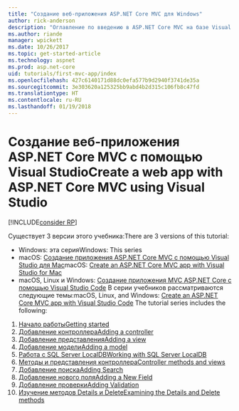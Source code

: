 ```yaml
---
title: "Создание веб-приложения ASP.NET Core MVC для Windows"
author: rick-anderson
description: "Оглавление по введению в ASP.NET Core MVC на базе Visual Studio для Windows."
ms.author: riande
manager: wpickett
ms.date: 10/26/2017
ms.topic: get-started-article
ms.technology: aspnet
ms.prod: asp.net-core
uid: tutorials/first-mvc-app/index
ms.openlocfilehash: 427c6140171d88dc0efa577b9d2940f3741de35a
ms.sourcegitcommit: 3e303620a125325bb9abd4b2d315c106fb8c47fd
ms.translationtype: HT
ms.contentlocale: ru-RU
ms.lasthandoff: 01/19/2018
---
```

# <a name="create-a-web-app-with-aspnet-core-mvc-using-visual-studio"></a><span data-ttu-id="c5853-103">Создание веб-приложения ASP.NET Core MVC с помощью Visual Studio</span><span class="sxs-lookup"><span data-stu-id="c5853-103">Create a web app with ASP.NET Core MVC using Visual Studio</span></span>

[!INCLUDE[consider RP](../../includes/razor.md)]

<span data-ttu-id="c5853-104">Существует 3 версии этого учебника:</span><span class="sxs-lookup"><span data-stu-id="c5853-104">There are 3 versions of this tutorial:</span></span>

* <span data-ttu-id="c5853-105">Windows: эта серия</span><span class="sxs-lookup"><span data-stu-id="c5853-105">Windows: This series</span></span>
* <span data-ttu-id="c5853-106">macOS: [Создание приложения ASP.NET Core MVC с помощью Visual Studio для Mac](xref:tutorials/first-mvc-app-mac/start-mvc)</span><span class="sxs-lookup"><span data-stu-id="c5853-106">macOS: [Create an ASP.NET Core MVC app with Visual Studio for Mac](xref:tutorials/first-mvc-app-mac/start-mvc)</span></span>
* <span data-ttu-id="c5853-107">macOS, Linux и Windows: [Создание приложения MVC ASP.NET Core с помощью Visual Studio Code](xref:tutorials/first-mvc-app-xplat/start-mvc) В серии учебников рассматриваются следующие темы:</span><span class="sxs-lookup"><span data-stu-id="c5853-107">macOS, Linux, and Windows: [Create an ASP.NET Core MVC app with Visual Studio Code](xref:tutorials/first-mvc-app-xplat/start-mvc) The tutorial series includes the following:</span></span>

1. [<span data-ttu-id="c5853-108">Начало работы</span><span class="sxs-lookup"><span data-stu-id="c5853-108">Getting started</span></span>](start-mvc.md)
1. [<span data-ttu-id="c5853-109">Добавление контроллера</span><span class="sxs-lookup"><span data-stu-id="c5853-109">Adding a controller</span></span>](adding-controller.md)
1. [<span data-ttu-id="c5853-110">Добавление представления</span><span class="sxs-lookup"><span data-stu-id="c5853-110">Adding a view</span></span>](adding-view.md)
1. [<span data-ttu-id="c5853-111">Добавление модели</span><span class="sxs-lookup"><span data-stu-id="c5853-111">Adding a model</span></span>](adding-model.md)
1. [<span data-ttu-id="c5853-112">Работа с SQL Server LocalDB</span><span class="sxs-lookup"><span data-stu-id="c5853-112">Working with SQL Server LocalDB</span></span>](working-with-sql.md)
1. [<span data-ttu-id="c5853-113">Методы и представления контроллера</span><span class="sxs-lookup"><span data-stu-id="c5853-113">Controller methods and views</span></span>](controller-methods-views.md)
1. [<span data-ttu-id="c5853-114">Добавление поиска</span><span class="sxs-lookup"><span data-stu-id="c5853-114">Adding Search</span></span>](search.md)
1. [<span data-ttu-id="c5853-115">Добавление нового поля</span><span class="sxs-lookup"><span data-stu-id="c5853-115">Adding a New Field</span></span>](new-field.md)
1. [<span data-ttu-id="c5853-116">Добавление проверки</span><span class="sxs-lookup"><span data-stu-id="c5853-116">Adding Validation</span></span>](validation.md)
1. [<span data-ttu-id="c5853-117">Изучение методов Details и Delete</span><span class="sxs-lookup"><span data-stu-id="c5853-117">Examining the Details and Delete methods</span></span>](details.md)
